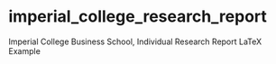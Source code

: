 # imperial_college_research_report
Imperial College Business School, Individual Research Report LaTeX Example
